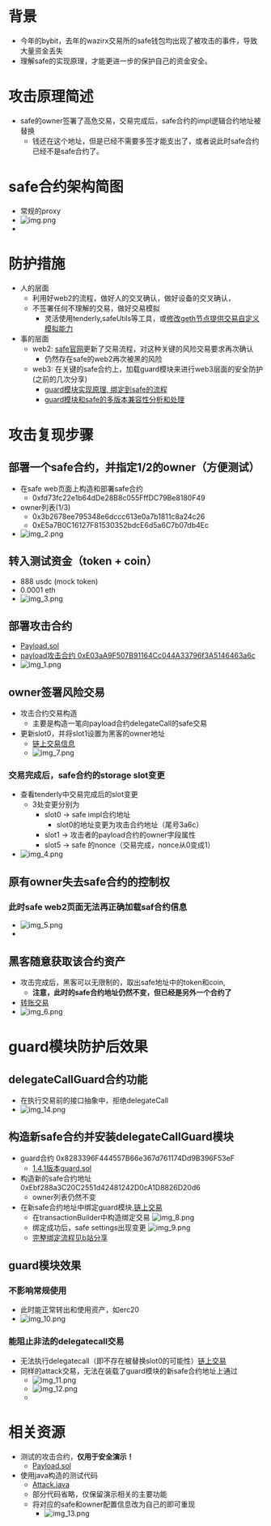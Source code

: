 # 背景
- 今年的bybit，去年的wazirx交易所的safe钱包均出现了被攻击的事件，导致大量资金丢失
- 理解safe的实现原理，才能更进一步的保护自己的资金安全。

# 攻击原理简述
- safe的owner签署了高危交易，交易完成后，safe合约的impl逻辑合约地址被替换
  - 钱还在这个地址，但是已经不需要多签才能支出了，或者说此时safe合约已经不是safe合约了。

# safe合约架构简图
- 常规的proxy
- ![img.png](img.png)
- 
# 防护措施
- 人的层面
  - 利用好web2的流程，做好人的交叉确认，做好设备的交叉确认，
  - 不签署任何不理解的交易，做好交易模拟
    - 灵活使用tenderly,safeUtils等工具，或[修改geth节点提供交易自定义模拟能力](https://www.bilibili.com/video/BV1HdK3zKEuK/?share_source=copy_web&vd_source=ce0cad875b0b4c2a4efa014c699df898&t=1187)
- 事的层面
  - web2: [safe官网](app.safe.global)更新了交易流程，对这种关键的风险交易要求再次确认
    - 仍然存在safe的web2再次被黑的风险
  - web3: 在关键的safe合约上，加载guard模块来进行web3层面的安全防护(之前的几次分享)
    - [guard模块实现原理, 绑定到safe的流程](https://www.bilibili.com/video/BV1z2JHzFE8J/?share_source=copy_web&vd_source=ce0cad875b0b4c2a4efa014c699df898)
    - [guard模块和safe的多版本兼容性分析和处理](https://www.bilibili.com/video/BV1z2JHzFE8J/?share_source=copy_web&vd_source=ce0cad875b0b4c2a4efa014c699df898)


# 攻击复现步骤
## 部署一个safe合约，并指定1/2的owner（方便测试）
- 在safe web页面上构造和部署safe合约
  - 0xfd73fc22e1b64dDe28B8c055FffDC79Be8180F49
- owner列表(1/3)
  - 0x3b2678ee795348e6dccc613e0a7b1811c8a24c26
  - 0xE5a7B0C16127F81530352bdcE6d5a6C7b07db4Ec
- ![img_2.png](img_2.png)

## 转入测试资金（token + coin）
- 888 usdc (mock token)
- 0.0001 eth
- ![img_3.png](img_3.png)

## 部署攻击合约
- [Payload.sol](./evm/src/SafeAttackPayload.sol)
- [payload攻击合约 0xE03aA9F507B91164Cc044A33796f3A5146463a6c](https://sepolia.etherscan.io/address/0xE03aA9F507B91164Cc044A33796f3A5146463a6c#code)
- ![img_1.png](img_1.png)
## owner签署风险交易
- 攻击合约交易构造
  - 主要是构造一笔向payload合约delegateCall的safe交易
- 更新slot0，并将slot1设置为黑客的owner地址
  - [链上交易信息](https://sepolia.etherscan.io/tx/0xea737781498a3dd61fe9780fb6a805947e834009e11b486b4f2acee9ff1610d8)
  - ![img_7.png](img_7.png)
### 交易完成后，safe合约的storage slot变更
- 查看tenderly中交易完成后的slot变更
  - 3处变更分别为
    - slot0 -> safe impl合约地址
      - slot0的地址变更为攻击合约地址（尾号3a6c）
    - slot1 -> 攻击者的payload合约的owner字段属性
    - slot5 -> safe 的nonce（交易完成，nonce从0变成1）
- ![img_4.png](img_4.png)
## 原有owner失去safe合约的控制权
### 此时safe web2页面无法再正确加载saf合约信息
- ![img_5.png](img_5.png)
- 
## 黑客随意获取该合约资产
- 攻击完成后，黑客可以无限制的，取出safe地址中的token和coin, 
  - **注意，此时的safe合约地址仍然不变，但已经是另外一个合约了**
- [转账交易](https://sepolia.etherscan.io/tx/0x2252a6376c6946f14e8d821b3f0f64f56c61f6bbb0d141c00eaad2186ae0b7c9)
- ![img_6.png](img_6.png)

# guard模块防护后效果
## delegateCallGuard合约功能
- 在执行交易前的接口抽象中，拒绝delegateCall
- ![img_14.png](img_14.png)
## 构造新safe合约并安装delegateCallGuard模块
- guard合约 0x8283396F444557B66e367d761174Dd9B396F53eF
  - [1.4.1版本guard.sol](https://github.com/TangCYxy/Shares/tree/main/250522%20safe1_4_1%E7%89%88%E6%9C%ACguard%E6%A8%A1%E5%9D%97%E6%9B%B4%E6%96%B0%E4%BB%A5%E5%8F%8Aguard%E6%A8%A1%E5%9D%97%E9%83%A8%E7%BD%B2%E5%92%8C%E7%BB%91%E5%AE%9A)
- 构造新的safe合约地址 0xEbf288a3C20C2551d42481242D0cA1D8826D20d6
  - owner列表仍然不变
- 在新safe合约地址中绑定guard模块,[链上交易](0x5e52b0fd6e5098871afa77c56dda8cecfc1c3b2f18cbd6f29a7aedaea74a5f2e)
  - 在transactionBuilder中构造绑定交易 ![img_8.png](img_8.png)
  - 绑定成功后，safe settings出现变更 ![img_9.png](img_9.png)
  - [完整绑定流程见b站分享](https://www.bilibili.com/video/BV1xiJWzyE8v/?share_source=copy_web&vd_source=ce0cad875b0b4c2a4efa014c699df898&t=590)
## guard模块效果
### 不影响常规使用
- 此时能正常转出和使用资产，如erc20
- ![img_10.png](img_10.png)
### 能阻止非法的delegatecall交易
- 无法执行delegatecall（即不存在被替换slot0的可能性）[链上交易](https://sepolia.etherscan.io/tx/0x72ab32d3aa5e49780799a533d838fadf96a9ce699f5bbd6ea38d1db0565b907d)
- 同样的attack交易，无法在装载了guard模块的新safe合约地址上通过
  - ![img_11.png](img_11.png)
  - ![img_12.png](img_12.png)
  - 
# 相关资源
- 测试的攻击合约，**仅用于安全演示！**
  - [Payload.sol](./evm/src/SafeAttackPayload.sol)
- 使用java构造的测试代码
  - [Attack.java](./java/safe-attack-payload/src/main/java/com/tc/test/Main.java)
  - 部分代码省略，仅保留演示相关的主要功能
  - 将对应的safe和owner配置信息改为自己的即可重现
    - ![img_13.png](img_13.png)